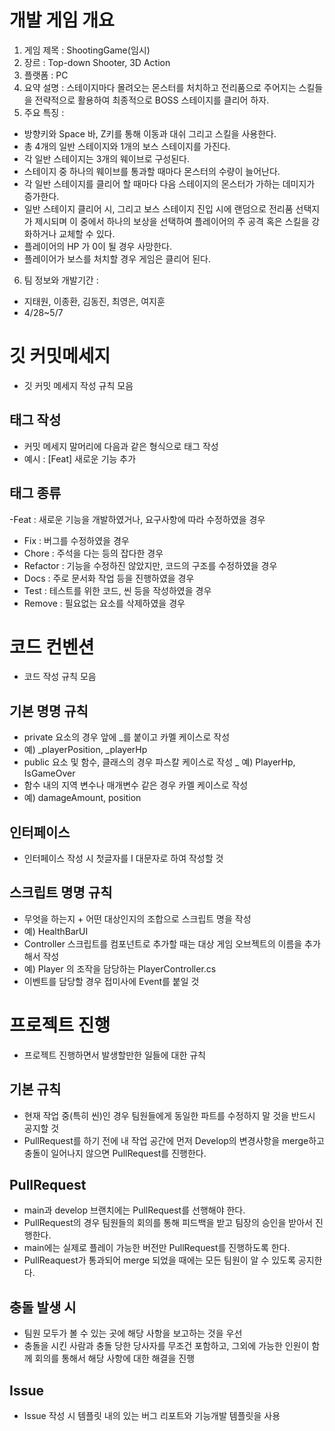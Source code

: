 # 개발 게임 개요
1. 게임 제목 : ShootingGame(임시)
2. 장르 : Top-down Shooter, 3D Action
3. 플랫폼 : PC
4. 요약 설명 : 
스테이지마다 몰려오는 몬스터를 처치하고 전리품으로 주어지는 스킬들을 전략적으로 활용하여 최종적으로 BOSS 스테이지를 클리어 하자.
5. 주요 특징 :
- 방향키와 Space 바, Z키를 통해 이동과 대쉬 그리고 스킬을 사용한다.
- 총 4개의 일반 스테이지와 1개의 보스 스테이지를 가진다.
- 각 일반 스테이지는 3개의 웨이브로 구성된다.
- 스테이지 중 하나의 웨이브를 통과할 때마다 몬스터의 수량이 늘어난다.
- 각 일반 스테이지를 클리어 할 때마다 다음 스테이지의 몬스터가 가하는 데미지가 증가한다.
- 일반 스테이지 클리어 시, 그리고 보스 스테이지 진입 시에 랜덤으로 전리품 선택지가 제시되며 이 중에서 하나의 보상을 선택하여 플레이어의 주 공격 혹은 스킬을 강화하거나 교체할 수 있다.
- 플레이어의 HP 가 0이 될 경우 사망한다.
- 플레이어가 보스를 처치할 경우 게임은 클리어 된다. 
6. 팀 정보와 개발기간 : 
- 지태원, 이종환, 김동진, 최영은, 여지훈
- 4/28~5/7

# 깃 커밋메세지
- 깃 커밋 메세지 작성 규칙 모음

## 태그 작성
- 커밋 메세지 말머리에 다음과 같은 형식으로 태그 작성
- 예시 : [Feat] 새로운 기능 추가 

## 태그 종류
-Feat : 새로운 기능을 개발하였거나, 요구사항에 따라 수정하였을 경우
- Fix : 버그를 수정하였을 경우
- Chore : 주석을 다는 등의 잡다한 경우
- Refactor : 기능을 수정하진 않았지만, 코드의 구조를 수정하였을 경우
- Docs : 주로 문서화 작업 등을 진행하였을 경우
- Test : 테스트를 위한 코드, 씬 등을 작성하였을 경우
- Remove : 필요없는 요소를 삭제하였을 경우

# 코드 컨벤션
- 코드 작성 규칙 모음

## 기본 명명 규칙
- private 요소의 경우 앞에 _를 붙이고 카멜 케이스로 작성
- 예) _playerPosition, _playerHp
- public 요소 및 함수, 클래스의 경우 파스칼 케이스로 작성
_ 예) PlayerHp, IsGameOver
- 함수 내의 지역 변수나 매개변수 같은 경우 카멜 케이스로 작성
- 예) damageAmount, position

## 인터페이스
- 인터페이스 작성 시 첫글자를 I 대문자로 하여 작성할 것

## 스크립트 명명 규칙
- 무엇을 하는지 + 어떤 대상인지의 조합으로 스크립트 명을 작성
- 예) HealthBarUI
- Controller 스크립트를 컴포넌트로 추가할 때는 대상 게임 오브젝트의 이름을 추가해서 작성
- 예) Player 의 조작을 담당하는 PlayerController.cs
- 이벤트를 담당할 경우 접미사에 Event를 붙일 것

# 프로젝트 진행
- 프로젝트 진행하면서 발생할만한 일들에 대한 규칙

## 기본 규칙
- 현재 작업 중(특히 씬)인 경우 팀원들에게 동일한 파트를 수정하지 말 것을 반드시 공지할 것
- PullRequest를 하기 전에 내 작업 공간에 먼저 Develop의 변경사항을 merge하고 충돌이 일어나지 않으면 PullRequest를 진행한다.

## PullRequest
- main과 develop 브랜치에는 PullRequest를 선행해야 한다.
- PullRequest의 경우 팀원들의 회의를 통해 피드백을 받고 팀장의 승인을 받아서 진행한다.
- main에는 실제로 플레이 가능한 버전만 PullRequest를 진행하도록 한다.
- PullReaquest가 통과되어 merge 되었을 때에는 모든 팀원이 알 수 있도록 공지한다.

## 충돌 발생 시
- 팀원 모두가 볼 수 있는 곳에 해당 사항을 보고하는 것을 우선
- 충돌을 시킨 사람과 충돌 당한 당사자를 무조건 포함하고, 그외에 가능한 인원이 함께 회의를 통해서 해당 사항에 대한 해결을 진행

## Issue
- Issue 작성 시 템플릿 내의 있는 버그 리포트와 기능개발 템플릿을 사용
